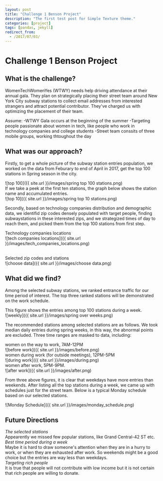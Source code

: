 ```yaml
---
layout: post
title: "Challenge 1 Benson Project"
description: "The first test post for Simple Texture theme."
categories: [project]
tags: [pandas, jekyll]
redirect_from:
  - /2017/07/03/
---
```


# Challenge 1 Benson Project

## What is the challenge?

WomenTechWomenYes (WTWY) needs help driving attendance at their annual gala. They plan on strategically placing their street team around New York City subway stations to collect email addresses from interested strangers and attract potential contributor. They've charged us with optimizing the placement of their team.

Assume: -WTWY Gala occurs at the beginning of the summer
        -Targeting people passionate about women in tech, like people who work in technology companies and college students
        -Street team conssits of three mobile groups, working thtoughout the day

## What was our approach?

Firstly, to get a whole picture of the subway station entries population, we worked on the data from Feburary to end of April in 2017, get the top 100 stations in Spring season in the city.

![top 100]({{ site.url }}/images/spring top 100 stations.png)
<br>
If we take a peek at the first ten stations, the graph below shows the station name and accumulated entries.
<br>
![top 10]({{ site.url }}/images/spring top 10 stations.png)

Secondly, based on technology companies distribution and demographic data, we identifid zip codes densely populated with target people, finding subwaystations in these interested zips, and we strategized times of day to reach them, and picked them from the top 100 stations from first step.

Technology companies locations
<br>
![tech companies locations]({{ site.url }}/images/tech_companies_locations.png)

<br>
Selected zip codes and stations
<br>
![choose data]({{ site.url }}/images/choose data.png)

## What did we find?
Among the selected subway stations, we ranked entrance traffic for our time period of interest. The top three ranked stations will be demonstrated on the work schedule. 

This figure shows the entries among top 100 stations during a week. 
<br>
![weekly]({{ site.url }}/images/spring over weeks.png)
  
The recommended stations among selected stations are as follows. We took median daily entries during spring weeks, in this way, the abnormal points are excluded. Three time ranges are masked to data, including: 
<br>

women on the way to work, 7AM-12PM
<br>
![before work]({{ site.url }}/images/before.png)
<br>
women during work (for outside meetings), 12PM-5PM
<br>
![during work]({{ site.url }}/images/during.png)
<br>
women after work, 5PM-9PM. 
<br>
![after work]({{ site.url }}/images/after.png)

From three above figures, it is clear that weekdays have more entries than weekends. After listing all the top stations during a week, we came up with schedules just for the street team. Below is a typical Monday schedule based on our selected stations. 

![Monday Schedule]({{ site.url }}/images/monday_schedule.png)

## Future Directions

*The selected stations*
<br>
Appearently we missed few popular stations, like Grand Central-42 ST etc. 
<br>
*Best time period during a week*
<br>
Maybe it is hard to draw someone's attention when they are in a hurry to work, or when they are exhausted after work. So weekends might be a good choice but the entries are way less than weekdays. 
<br>
*Targeting rich people*
<br>
It is true that people will not contribute with low income but it is not certain that rich people are willing to donate. 







